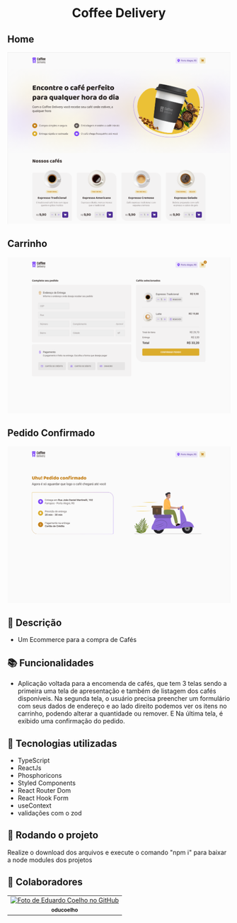 <h1 align="center">Coffee Delivery</h1>

<h2>Home</h2>
<img src="screenshot.PNG" />
<h2>Carrinho</h2>
<img src="screenshot2.PNG" />
<h2>Pedido Confirmado</h2>
<img src="screenshot3.PNG" />

## :memo: Descrição
* Um Ecommerce para a compra de Cafés
## :books: Funcionalidades
* Aplicação voltada para a encomenda de cafés, que tem 3 telas sendo a primeira uma tela de apresentação e também de listagem dos cafés disponíveis. Na segunda tela, o usuário precisa preencher um formulário com seus dados de endereço e ao lado direito podemos ver os itens no carrinho, podendo alterar a quantidade ou remover. E Na última tela, é exibido uma confirmação do pedido.

## :wrench: Tecnologias utilizadas
* TypeScript
* ReactJs
* Phosphoricons
* Styled Components
* React Router Dom
* React Hook Form
* useContext
* validações com o zod
     
## :rocket: Rodando o projeto
Realize o download dos arquivos e execute o comando "npm i" para baixar a node modules dos projetos

## :handshake: Colaboradores
<table>
  <tr>
    <td align="center">
      <a href="http://github.com/oducoelho">
        <img src="https://avatars.githubusercontent.com/u/104034703?v=4" width="100px;" alt="Foto de Eduardo Coelho no GitHub"/><br>
        <sub>
          <b>oducoelho</b>
        </sub>
      </a>
    </td>
  </tr>
</table>
